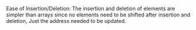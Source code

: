 Ease of Insertion/Deletion: The insertion and deletion of elements are simpler than arrays since no elements need to be shifted after insertion and deletion, Just the address needed to be updated.
